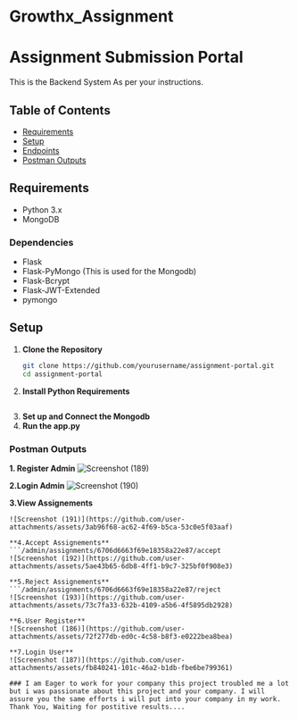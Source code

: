 # Growthx_Assignment
# Assignment Submission Portal

This is the Backend System As per your instructions.

## Table of Contents
- [Requirements](#requirements)
- [Setup](#setup)
- [Endpoints](#endpoints)
- [Postman Outputs](#postman-outputs)

## Requirements

- Python 3.x
- MongoDB

### Dependencies
- Flask
- Flask-PyMongo (This is used for the Mongodb)
- Flask-Bcrypt 
- Flask-JWT-Extended
- pymongo

## Setup

1. **Clone the Repository**
   ```bash
   git clone https://github.com/yourusername/assignment-portal.git
   cd assignment-portal

2. **Install Python Requirements**
   ```pip install -r requirements.txt
   
3. **Set up and Connect the Mongodb**
4. **Run the app.py**

### Postman Outputs
**1. Register Admin**
![Screenshot (189)](https://github.com/user-attachments/assets/cd8a421d-5448-4a2e-b540-de8fbca0e0ca)

**2.Login Admin**
![Screenshot (190)](https://github.com/user-attachments/assets/063cca65-9d5f-49f4-9197-a0108b0bb1c6)

**3.View Assignements**
```/admin/assignments?admin=Alok
![Screenshot (191)](https://github.com/user-attachments/assets/3ab96f68-ac62-4f69-b5ca-53c0e5f03aaf)

**4.Accept Assignements**
```/admin/assignments/6706d6663f69e18358a22e87/accept
![Screenshot (192)](https://github.com/user-attachments/assets/5ae43b65-6db8-4ff1-b9c7-325bf0f908e3)

**5.Reject Assignements**
```/admin/assignments/6706d6663f69e18358a22e87/reject
![Screenshot (193)](https://github.com/user-attachments/assets/73c7fa33-632b-4109-a5b6-4f5895db2928)

**6.User Register**
![Screenshot (186)](https://github.com/user-attachments/assets/72f277db-ed0c-4c58-b8f3-e0222bea8bea)

**7.Login User**
![Screenshot (187)](https://github.com/user-attachments/assets/fb840241-101c-46a2-b1db-fbe6be799361)

### I am Eager to work for your company this project troubled me a lot but i was passionate about this project and your company. I will assure you the same efforts i will put into your company in my work.
Thank You, Waiting for postitive results....
